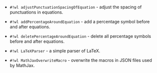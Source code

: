 <!-- LaTeXFormatter.wl -->

* `#!wl adjustPunctuationSpacingOfEquation` - adjust the spacing of punctuations in equations.

* `#!wl addPercentageAroundEquation` - add a percentage symbol before and after equations.

* `#!wl deletePercentageAroundEquation` - delete all percentage symbols before and after equations.


<!-- LaTeXParser.wl -->

* `#!wl LaTeXParser` - a simple parser of LaTeX.


<!-- MathJaxOverwriteMacro.wl -->

* `#!wl MathJaxOverwriteMacro` - overwrite the macros in JSON files used by MathJax.